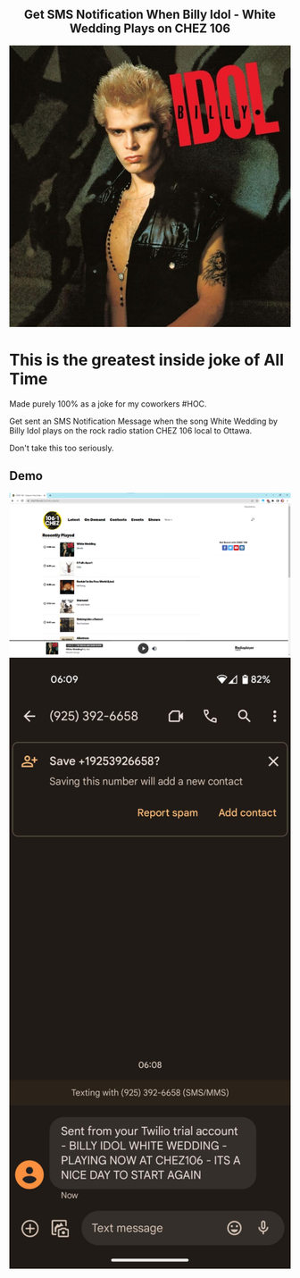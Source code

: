 <h2 align="center">Get SMS Notification When Billy Idol - White Wedding Plays on CHEZ 106 </h3>
<p align="center">
  <a href="https://github.com/kennyddeng/chez106-billy-idol/">
    <img src="docs/billy-idol.jpg" alt="Billy Idol" width="512" />
  </a>
</p>

# This is the greatest inside joke of All Time
Made purely 100% as a joke for my coworkers #HOC.

Get sent an SMS Notification Message when the song White Wedding by Billy Idol plays on the rock radio station CHEZ 106 local to Ottawa.

Don't take this too seriously.

## Demo
<p align="center">
  <a href="docs/chez106-billy-cropped.png/">
    <img src="docs/chez106-billy-cropped.png" alt="CHEZ106 Desktop Recently Played Billy Idol" width="1024" />
  </a>
  <a href="docs/phone-sms-message.jpg/">
  <img src="docs/phone-sms-message.jpg" alt="Twilio Phone SMS Message" width="512" />
  </a>
</p>
